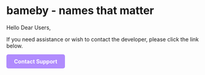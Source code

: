 # bameby - names that matter

Hello Dear Users,

If you need assistance or wish to contact the developer, please click the link below.




<style>
  .support-link {
    display: inline-block;
    padding: 10px 20px;
    background-color: #B08BFD;
    color: white;
    font-weight: bold;
    border-radius: 5px;
    text-decoration: none;
  }
  .support-link:hover {
    background-color: #8A5FFB;
  }
</style>

<a href="mailto:support@salihgun.dev" class="support-link">
   Contact Support
</a>

